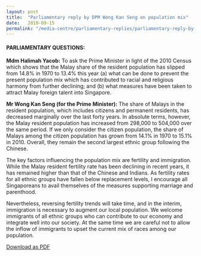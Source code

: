 ```yaml
---
layout: post
title:  "Parliamentary reply by DPM Wong Kan Seng on population mix"
date:   2010-09-15
permalink: "/media-centre/parliamentary-replies/parliamentary-reply-by-dpm-wong-kan-seng-on-15-sep-2010"
---
```


#### **PARLIAMENTARY QUESTIONS:**

**Mdm Halimah Yacob:** To ask the Prime Minister in light of the 2010 Census which shows that the Malay share of the resident population has slipped from 14.8% in 1970 to 13.4% this year (a) what can be done to prevent the present population mix which has contributed to racial and religious harmony from further declining; and (b) what measures have been taken to attract Malay foreign talent into Singapore.

**Mr Wong Kan Seng (for the Prime Minister):**
The share of Malays in the resident population, which includes citizens and permanent residents, has decreased marginally over the last forty years. In absolute terms, however, the Malay resident population has increased from 298,000 to 504,000 over the same period. If we only consider the citizen population, the share of Malays among the citizen population has grown from 14.1% in 1970 to 15.1% in 2010. Overall, they remain the second largest ethnic group following the Chinese.

The key factors influencing the population mix are fertility and immigration. While the Malay resident fertility rate has been declining in recent years, it has remained higher than that of the Chinese and Indians. As fertility rates for all ethnic groups have fallen below replacement levels, I encourage all Singaporeans to avail themselves of the measures supporting marriage and parenthood.

Nevertheless, reversing fertility trends will take time, and in the interim, immigration is necessary to augment our local population. We welcome immigrants of all ethnic groups who can contribute to our economy and integrate well into our society. At the same time we are careful not to allow the inflow of immigrants to upset the current mix of races among our population.

[Download as PDF](https://www.strategygroup.gov.sg/media-centre/parliamentary-replies/article/details/parliamentary-reply-by-dpm-wong-kan-seng-on-15-sep-2010)
